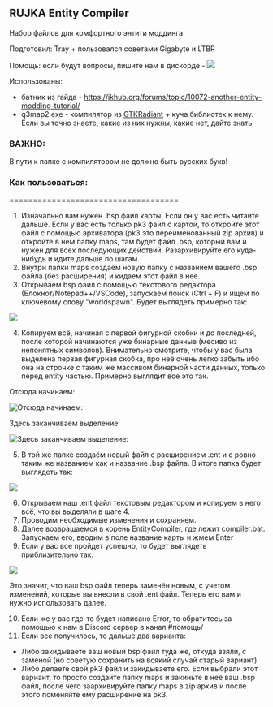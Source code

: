 ## RUJKA Entity Compiler
Набор файлов для комфортного энтити моддинга.

Подготовил: Tray + пользовался советами Gigabyte и LTBR

Помощь: если будут вопросы, пишите нам в дискорде - 
<a href="https://discord.gg/cHBtdTh"><img src="https://img.shields.io/badge/discord-join-7289DA.svg?logo=discord&longCache=true&style=flat" /></a>

Использованы:
* батник из гайда - https://jkhub.org/forums/topic/10072-another-entity-modding-tutorial/
* q3map2.exe - компилятор из [GTKRadiant](https://github.com/id-Software/GtkRadiant) + куча библиотек к нему. Если вы точно знаете, какие из них нужны, какие нет, дайте знать

### ВАЖНО:
В пути к папке с компилятором не должно быть русских букв!

### Как пользоваться:
====================================
1. Изначально вам нужен .bsp файл карты. Если он у вас есть читайте дальше. Если у вас есть только pk3 файл с картой, то откройте этот файл с помощью архиватора (pk3 это переименованный zip архив) и откройте в нем папку maps, там будет файл .bsp, который вам и нужен для всех последующих действий. Разархивируйте его куда-нибудь и идите дальше по шагам.
2. Внутри папки maps создаем новую папку с названием вашего .bsp файла (без расширения) и кидаем этот файл в нее.
3. Открываем bsp файл с помощью текстового редактора (Блокнот/Notepad++/VSCode), запускаем поиск (Ctrl + F) и ищем по ключевому слову "worldspawn". Будет выглядеть примерно так:

![](https://i.imgur.com/q2dJ1bG.png)

4. Копируем всё, начиная с первой фигурной скобки и до последней, после которой начинаются уже бинарные данные (месиво из непонятных символов). Внимательно смотрите, чтобы у вас была выделена первая фигурная скобка, про неё очень легко забыть ибо она на строчке с таким же массивом бинарной части данных, только перед entity частью. Примерно выглядит все это так.

Отсюда начинаем:

![Отсюда начинаем:](https://i.imgur.com/q2dJ1bG.png)

Здесь заканчиваем выделение:

![Здесь заканчиваем выделение:](https://i.imgur.com/gcF9Mf7.png)

5. В той же папке создаём новый файл с расширением .ent и с ровно таким же названием как и название .bsp файла. В итоге папка будет выглядеть так:

![](https://i.imgur.com/jFsyUaO.png)

6. Открываем наш .ent файл текстовым редактором и копируем в него всё, что вы выделяли в шаге 4.
7. Проводим необходимые изменения и сохраняем.
8. Далее возвращаемся в корень EntityCompiler, где лежит compiler.bat. Запускаем его, вводим в поле название карты и жмем Enter
9. Если у вас все пройдет успешно, то будет выглядеть приблизительно так:

![](https://i.imgur.com/1uVYmoJ.png)

Это значит, что ваш bsp файл теперь заменён новым, с учетом изменений, которые вы внесли в свой .ent файл. Теперь его вам и нужно использовать далее.

10. Если же у вас где-то будет написано Error, то обратитесь за помощью к нам в Discord сервер в канал #помощь/
11. Если все получилось, то дальше два варианта:
* Либо закидываете ваш новый bsp файл туда же, откуда взяли, с заменой (но советую сохранить на всякий случай старый вариант)
* Либо делаете свой pk3 файл и закидываете его. Если выбрали этот вариант, то просто создайте папку maps и закиньте в неё ваш .bsp файл, после чего заархивируйте папку maps в zip архив и после этого поменяйте ему расширение на pk3.
